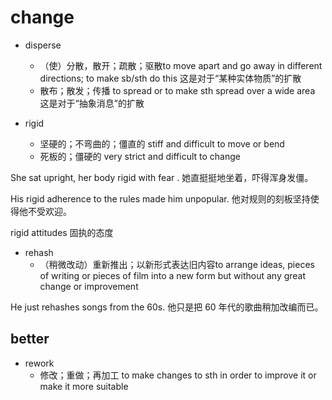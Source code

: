 # change

- disperse
  - （使）分散，散开；疏散；驱散to move apart and go away in different directions; to make sb/sth do this 这是对于“某种实体物质”的扩散
  - 散布；散发；传播 to spread or to make sth spread over a wide area 这是对于“抽象消息”的扩散

- rigid
  - 坚硬的；不弯曲的；僵直的 stiff and difficult to move or bend
  - 死板的；僵硬的 very strict and difficult to change

She sat upright, her body rigid with fear .
她直挺挺地坐着，吓得浑身发僵。

His rigid adherence to the rules made him unpopular.
他对规则的刻板坚持使得他不受欢迎。

rigid attitudes
固执的态度

- rehash
  - （稍微改动）重新推出；以新形式表达旧内容to arrange ideas, pieces of writing or pieces of film into a new form but without any great change or improvement

He just rehashes songs from the 60s.
他只是把 60 年代的歌曲稍加改编而已。

## better

- rework
  - 修改；重做；再加工 to make changes to sth in order to improve it or make it more suitable







